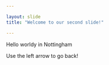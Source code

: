 ```yaml
---

layout: slide
title: "Welcome to our second slide!"

---
```


Hello worldy in Nottingham

Use the left arrow to go back!
